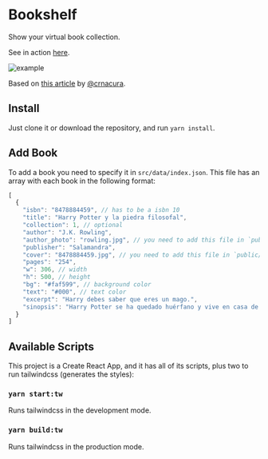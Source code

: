 # Bookshelf

Show your virtual book collection.

See in action [here](https://lexcast.github.io/bookshelf/).

![example](https://user-images.githubusercontent.com/10590799/82294403-b5e20a00-9973-11ea-9664-9f58fc9d1b55.png)

Based on [this article](https://tympanus.net/codrops/2013/01/08/3d-book-showcase/) by [@crnacura](https://github.com/crnacura).

## Install

Just clone it or download the repository, and run `yarn install`.

## Add Book

To add a book you need to specify it in `src/data/index.json`.
This file has an array with each book in the following format:

```js
[
  {
    "isbn": "8478884459", // has to be a isbn 10
    "title": "Harry Potter y la piedra filosofal",
    "collection": 1, // optional
    "author": "J.K. Rowling",
    "author_photo": "rowling.jpg", // you need to add this file in `public/images/author`
    "publisher": "Salamandra",
    "cover": "8478884459.jpg", // you need to add this file in `public/images/covers`
    "pages": "254",
    "w": 306, // width
    "h": 500, // height
    "bg": "#faf599", // background color
    "text": "#000", // text color
    "excerpt": "Harry debes saber que eres un mago.",
    "sinopsis": "Harry Potter se ha quedado huérfano y vive en casa de sus abominables tíos y del insoportable primo Dudley."
  }
]
```

## Available Scripts

This project is a Create React App, and it has all of its scripts, plus two to run tailwindcss (generates the styles):

### `yarn start:tw`

Runs tailwindcss in the development mode.

### `yarn build:tw`

Runs tailwindcss in the production mode.<br />
